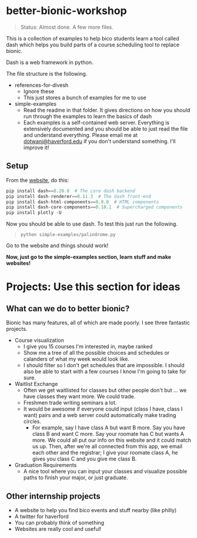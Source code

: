 # better-bionic-workshop

> Status: Almost done. A few more files.

This is a collection of examples to help bico students 
learn a tool called dash which helps you
build parts of a course scheduling tool to replace bionic.

Dash is a web framework in python.

The file structure is the following.

* references-for-divesh
  * Ignore these
  * This just stores a bunch of examples for me to use
* simple-examples
  * Read the readme in that folder. It gives directions on
    how you should run through the examples to learn the basics of 
    dash
  * Each examples is a self-contained web server.
    Everything is extensively documented and you should be able
    to just read the file and understand everything.
    Please email me at dotwani@haverford.edu if you don't 
    understand something. I'll improve it!


## Setup

From the [website](https://plot.ly/dash/installation), 
do this:

```python
pip install dash==0.20.0  # The core dash backend
pip install dash-renderer==0.11.3  # The dash front-end
pip install dash-html-components==0.8.0  # HTML components
pip install dash-core-components==0.18.1  # Supercharged components
pip install plotly -U
```

Now you should be able to use dash.
To test this just run the following.

> `python simple-examples/palindrome.py`


Go to the website and things should work!

**Now, just go to the simple-examples section, learn stuff and make websites!**


# Projects: Use this section for ideas

## What can we do to better bionic?

Bionic has many features, all of which are made poorly.
I see three fantastic projects.

* Course visualization
  * I give you 15 courses I'm interested in, maybe ranked
  * Show me a tree of all the possible choices and schedules 
    or calanders of what my week would look like.
  * I should filter so I don't get schedules that 
    are impossible. I should also be able to start with a few 
    courses I know I'm going to take for sure.
* Waitlist Exchange
  * Often we get waitlisted for classes but other people don't
    but ... we have classes they want more. We could trade.
  * Freshmen trade writing seminars a lot.
  * It would be awesome if everyone could input 
    (class I have, class I want) pairs and a web server could
    automatically make trading circles. 
    * For example, say I have class A but want B more. 
      Say you have class B and want C more.
      Say your roomate has C but wants A more.
      We could all put our info on this website and it could match us up.
      Then, after we're all connected from this app, we email each other 
      and the registrar;
      I give your roomate class A, he gives you class C and you give me class B.
* Graduation Requirements
  * A nice tool where you can input your classes and 
    visualize possible paths to finish your major, or just graduate.
      


## Other internship projects

* A website to help you find bico events and stuff nearby (like philly)
* A twitter for haverford
* You can probably think of something
 * Websites are really cool and useful!

















